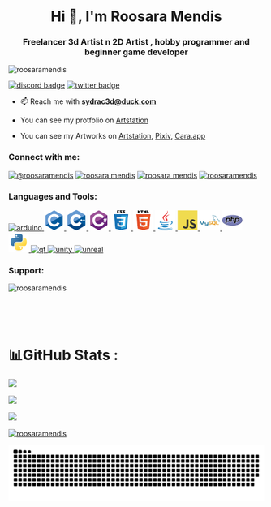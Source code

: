 
<h1 align="center">Hi 👋, I'm Roosara Mendis</h1>
<h3 align="center">Freelancer 3d Artist n 2D Artist , hobby programmer and beginner game developer</h3>

<p align="left"> <img src="https://komarev.com/ghpvc/?username=roosaramendis&label=Profile%20views&color=0e75b6&style=flat" alt="roosaramendis" /> </p>

[![discord badge]][discord link] [![twitter badge]][twitter link]


[discord badge]: https://img.shields.io/discord/682183255734354002?label=Discord&style=for-the-badge
[discord link]: https://discord.gg/cXxv2KtP
[twitter badge]: https://img.shields.io/twitter/follow/roosaramendis?logo=twitter&style=for-the-badge
[twitter link]: https://twitter.com/@roosaramendis



- 📫 Reach me with **sydrac3d@duck.com**
- You can see my protfolio on <a href="https://www.artstation.com/roosaramendis" rel="nofollow">Artstation</a>

- You can see my Artworks on <a href="https://www.artstation.com/roosaramendis" rel="nofollow">Artstation</a>, <a href="https://www.pixiv.net/en/users/84658466" rel="nofollow">Pixiv</a>, <a href="https://cara.app/roosaramendis" rel="nofollow">Cara.app</a>


<h3 align="left">Connect with me:</h3>
<p align="left">
<a href="https://twitter.com/@roosaramendis" target="blank"><img align="center" src="https://raw.githubusercontent.com/rahuldkjain/github-profile-readme-generator/master/src/images/icons/Social/twitter.svg" alt="@roosaramendis" height="30" width="40" /></a>
<a href="https://linkedin.com/in/roosara mendis" target="blank"><img align="center" src="https://raw.githubusercontent.com/rahuldkjain/github-profile-readme-generator/master/src/images/icons/Social/linked-in-alt.svg" alt="roosara mendis" height="30" width="40" /></a>
<a href="https://fb.com/roosara mendis" target="blank"><img align="center" src="https://raw.githubusercontent.com/rahuldkjain/github-profile-readme-generator/master/src/images/icons/Social/facebook.svg" alt="roosara mendis" height="30" width="40" /></a>
<a href="https://instagram.com/roosaramendis" target="blank"><img align="center" src="https://raw.githubusercontent.com/rahuldkjain/github-profile-readme-generator/master/src/images/icons/Social/instagram.svg" alt="roosaramendis" height="30" width="40" /></a>
</p>

<h3 align="left">Languages and Tools:</h3>
<p align="left"> <a href="https://www.arduino.cc/" target="_blank" rel="noreferrer"> <img src="https://cdn.worldvectorlogo.com/logos/arduino-1.svg" alt="arduino" width="40" height="40"/> </a> <a href="https://www.cprogramming.com/" target="_blank" rel="noreferrer"> <img src="https://raw.githubusercontent.com/devicons/devicon/master/icons/c/c-original.svg" alt="c" width="40" height="40"/> </a> <a href="https://www.w3schools.com/cpp/" target="_blank" rel="noreferrer"> <img src="https://raw.githubusercontent.com/devicons/devicon/master/icons/cplusplus/cplusplus-original.svg" alt="cplusplus" width="40" height="40"/> </a> <a href="https://www.w3schools.com/cs/" target="_blank" rel="noreferrer"> <img src="https://raw.githubusercontent.com/devicons/devicon/master/icons/csharp/csharp-original.svg" alt="csharp" width="40" height="40"/> </a> <a href="https://www.w3schools.com/css/" target="_blank" rel="noreferrer"> <img src="https://raw.githubusercontent.com/devicons/devicon/master/icons/css3/css3-original-wordmark.svg" alt="css3" width="40" height="40"/> </a> <a href="https://www.w3.org/html/" target="_blank" rel="noreferrer"> <img src="https://raw.githubusercontent.com/devicons/devicon/master/icons/html5/html5-original-wordmark.svg" alt="html5" width="40" height="40"/> </a> <a href="https://www.java.com" target="_blank" rel="noreferrer"> <img src="https://raw.githubusercontent.com/devicons/devicon/master/icons/java/java-original.svg" alt="java" width="40" height="40"/> </a> <a href="https://developer.mozilla.org/en-US/docs/Web/JavaScript" target="_blank" rel="noreferrer"> <img src="https://raw.githubusercontent.com/devicons/devicon/master/icons/javascript/javascript-original.svg" alt="javascript" width="40" height="40"/> </a> <a href="https://www.mysql.com/" target="_blank" rel="noreferrer"> <img src="https://raw.githubusercontent.com/devicons/devicon/master/icons/mysql/mysql-original-wordmark.svg" alt="mysql" width="40" height="40"/> </a> <a href="https://www.php.net" target="_blank" rel="noreferrer"> <img src="https://raw.githubusercontent.com/devicons/devicon/master/icons/php/php-original.svg" alt="php" width="40" height="40"/> </a> <a href="https://www.python.org" target="_blank" rel="noreferrer"> <img src="https://raw.githubusercontent.com/devicons/devicon/master/icons/python/python-original.svg" alt="python" width="40" height="40"/> </a> <a href="https://www.qt.io/" target="_blank" rel="noreferrer"> <img src="https://upload.wikimedia.org/wikipedia/commons/0/0b/Qt_logo_2016.svg" alt="qt" width="40" height="40"/> </a> <a href="https://unity.com/" target="_blank" rel="noreferrer"> <img src="https://www.vectorlogo.zone/logos/unity3d/unity3d-icon.svg" alt="unity" width="40" height="40"/> </a> <a href="https://unrealengine.com/" target="_blank" rel="noreferrer"> <img src="https://raw.githubusercontent.com/kenangundogan/fontisto/036b7eca71aab1bef8e6a0518f7329f13ed62f6b/icons/svg/brand/unreal-engine.svg" alt="unreal" width="40" height="40"/> </a> </p>

<h3 align="left">Support:</h3>
<p><a href="https://www.buymeacoffee.com/roosaramendis"> <img align="left" src="https://cdn.buymeacoffee.com/buttons/v2/default-yellow.png" height="50" width="210" alt="roosaramendis" /></a></p><br><br>

<br><br>

# 📊GitHub Stats :

![](https://github-readme-stats.vercel.app/api?username=roosaramendis&theme=radical&hide_border=false&include_all_commits=false&count_private=true)<br/>

![](https://github-readme-streak-stats.herokuapp.com/?user=roosaramendis&theme=radical&hide_border=false)<br/>

![](https://github-readme-stats.vercel.app/api/top-langs/?username=roosaramendis&theme=radical&hide_border=false&include_all_commits=true&count_private=true)

<p align="left"> <a href="https://github.com/ryo-ma/github-profile-trophy"><img src="https://github-profile-trophy.vercel.app/?username=roosaramendis" alt="roosaramendis" /></a> </p>


	
<div align="center">
  <img  src="https://github.com/1999AZZAR/1999AZZAR/blob/readme/resources/img/grid-snake.svg"
       alt="snake" /></a>
</div>
